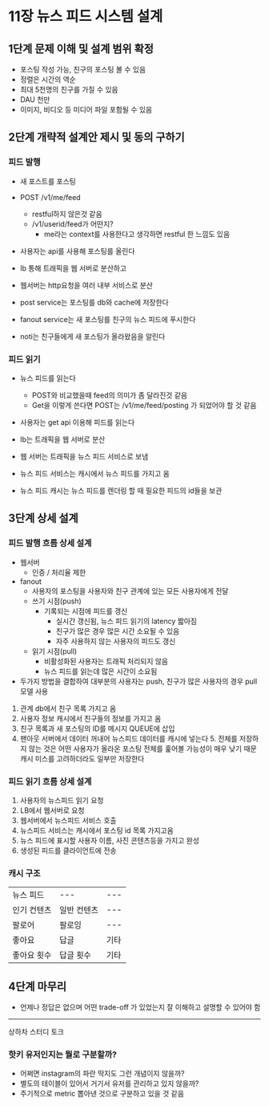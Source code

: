 # 11장 뉴스 피드 시스템 설계
## 1단계 문제 이해 및 설계 범위 확정
* 포스팅 작성 가능, 친구의 포스팅 볼 수 있음
* 정렬은 시간의 역순
* 최대 5천명의 친구를 가질 수 있음
* DAU 천만
* 이미지, 비디오 등 미디어 파일 포함될 수 있음

## 2단계 개략적 설계안 제시 및 동의 구하기
### 피드 발행
* 새 포스트를 포스팅
* POST /v1/me/feed
  * restful하지 않은것 같음
  * /v1/userid/feed가 어떤지?
    * me라는 context를 사용한다고 생각하면 restful 한 느낌도 있음

* 사용자는 api를 사용해 포스팅를 올린다
* lb 통해 트래픽을 웹 서버로 분산하고
* 웹서버는 http요청을 여러 내부 서비스로 분산
* post service는 포스팅를 db와 cache에 저장한다
* fanout service는 새 포스팅를 친구의 뉴스 피드에 푸시한다
* noti는 친구들에게 새 포스팅가 올라왔음을 알린다

### 피드 읽기
* 뉴스 피드를 읽는다

  * POST와 비교했을때 feed의 의미가 좀 달라진것 같음
  * Get을 이렇게 쓴다면 POST는 /v1/me/feed/posting 가 되었어야 할 것 같음

* 사용자는 get api 이용해 피드를 읽는다
* lb는 트래픽을 웹 서버로 분산
* 웹 서버는 트래픽을 뉴스 피드 서비스로 보냄
* 뉴스 피드 서비스는 캐시에서 뉴스 피드를 가지고 옴
* 뉴스 피드 캐시는 뉴스 피드를 렌더링 할 때 필요한 피드의 id들을 보관

## 3단계 상세 설계
### 피드 발행 흐름 상세 설계
* 웹서버
  * 인증 / 처리율 제한
* fanout
  * 사용자의 포스팅을 사용자와 친구 관계에 있는 모든 사용자에게 전달
  * 쓰기 시점(push)
    * 기록되는 시점에 피드를 갱신
      * 실시간 갱신됨, 뉴스 피드 읽기의 latency 짧아짐
      * 친구가 많은 경우 많은 시간 소요될 수 있음
      * 자주 사용하지 않는 사용자의 피드도 갱신
  * 읽기 시점(pull)
    * 비활성화된 사용자는 트래픽 처리되지 않음
    * 뉴스 피드를 읽는데 많은 시간이 소요됨
* 두가지 방법을 결합하여 대부분의 사용자는 push, 친구가 많은 사용자의 경우 pull 모델 사용
1. 관계 db에서 친구 목록 가지고 옴
2. 사용자 정보 캐시에서 친구들의 정보를 가지고 옴
3. 친구 목록과 새 포스팅의 ID를 메시지 QUEUE에 삽입
4. 팬아웃 서버에서 데이터 꺼내어 뉴스피드 데이터를 캐시에 넣는다
   5. 전체를 저장하지 않는 것은 어떤 사용자가 올라온 포스팅 전체를 훑어볼 가능성이 매우 낮기 때문 캐시 미스를 고려하더라도 일부만 저장한다

### 피드 읽기 흐름 상세 설계
1. 사용자의 뉴스피드 읽기 요청
2. LB에서 웹서버로 요청
3. 웹서버에서 뉴스피드 서비스 호출
4. 뉴스피드 서비스는 캐시에서 포스팅 id 목록 가지고옴
5. 뉴스 피드에 표시할 사용자 이름, 사진 콘텐츠등을 가지고 완성
6. 생성된 피드를 클라이언트에 전송

### 캐시 구조
|        |        |     |
|--------|--------|-----|
| 뉴스 피드  | ---    | --- |
| 인기 컨텐츠 | 일반 컨텐츠 | --- |
| 팔로어    | 팔로잉    | --- |
| 좋아요    | 답글     | 기타  |
| 좋아요 횟수 | 답글 횟수  | 기타  |

## 4단계 마무리
* 언제나 정답은 없으며 어떤 trade-off 가 있었는지 잘 이해하고 설명할 수 있어야 함

---
상하차 스터디 토크 
### 핫키 유저인지는 뭘로 구분할까?
* 어쩌면 instagram의 파란 딱지도 그런 개념이지 않을까?
* 별도의 테이블이 있어서 거기서 유저를 관리하고 있지 않을까?
* 주기적으로 metric 뽑아낸 것으로 구분하고 있을 것 같음